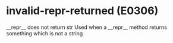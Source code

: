 # invalid-repr-returned (E0306)

\_\_repr\_\_ does not return str Used when a \_\_repr\_\_ method returns
something which is not a string
